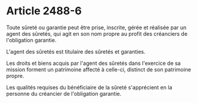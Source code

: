 # Article 2488-6

Toute sûreté ou garantie peut être prise, inscrite, gérée et réalisée par un agent des sûretés, qui agit en son nom propre au profit des créanciers de l'obligation garantie.

L'agent des sûretés est titulaire des sûretés et garanties.

Les droits et biens acquis par l'agent des sûretés dans l'exercice de sa mission forment un patrimoine affecté à celle-ci, distinct de son patrimoine propre.

Les qualités requises du bénéficiaire de la sûreté s'apprécient en la personne du créancier de l'obligation garantie.
